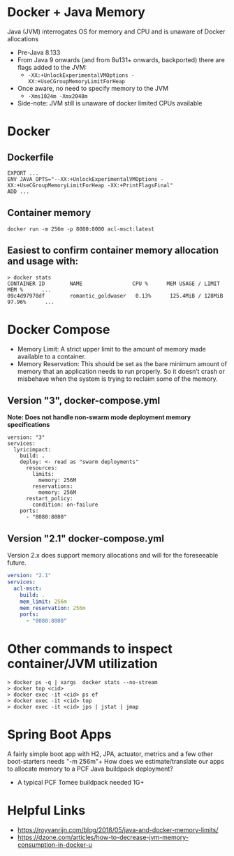 
# Docker + Java Memory
Java (JVM) interrogates OS for memory and CPU and is unaware of Docker allocations
* Pre-Java 8.133
* From Java 9 onwards (and from 8u131+ onwards, backported) there are flags added to the JVM:
  * ```-XX:+UnlockExperimentalVMOptions -XX:+UseCGroupMemoryLimitForHeap```
* Once aware, no need to specify memory to the JVM
  * ``` -Xms1024m -Xmx2048m ```
* Side-note: JVM still is unaware of docker limited CPUs available

# Docker

## Dockerfile

```
EXPORT ...
ENV JAVA_OPTS="--XX:+UnlockExperimentalVMOptions -XX:+UseCGroupMemoryLimitForHeap -XX:+PrintFlagsFinal"
ADD ...
```

## Container memory
```
docker run -m 256m -p 8080:8080 acl-msct:latest
```

## Easiest to confirm container memory allocation and usage with:
``` 
> docker stats
CONTAINER ID        NAME                CPU %      MEM USAGE / LIMIT     MEM %      ...
09c4d97970df        romantic_goldwaser   0.13%      125.4MiB / 128MiB   97.96%      ...
```

# Docker Compose

* Memory Limit: A strict upper limit to the amount of memory made available to a container.
* Memory Reservation: This should be set as the bare minimum amount of memory that an application needs to run properly. So it doesn’t crash or misbehave when the system is trying to reclaim some of the memory.

## Version "3", docker-compose.yml
**Note: Does not handle non-swarm mode deployment memory specifications**
```
version: "3"
services:
  lyricimpact:
    build: .
    deploy: <- read as "swarm deployments"
      resources:
        limits:
          memory: 256M
        reservations:
          memory: 256M
      restart_policy:
        condition: on-failure
    ports:
      - "8080:8080"
```

## Version "2.1" docker-compose.yml
Version 2.x does support memory allocations and will for the foreseeable future.
```yml
version: "2.1"
services:
  acl-msct:
    build: .
    mem_limit: 256m
    mem_reservation: 256m
    ports:
      - "8080:8080"
```

# Other commands to inspect container/JVM utilization
```
> docker ps -q | xargs  docker stats --no-stream
> docker top <cid>
> docker exec -it <cid> ps ef
> docker exec -it <cid> top
> docker exec -it <cid> jps | jstat | jmap
```

# Spring Boot Apps
A fairly simple boot app with H2, JPA, actuator, metrics and a few other boot-starters needs "-m 256m"+
How does we estimate/translate our apps to allocate memory to a PCF Java buildpack deployment?
* A typical PCF Tomee buildpack needed 1G+ 

# Helpful Links
* https://royvanrijn.com/blog/2018/05/java-and-docker-memory-limits/
* https://dzone.com/articles/how-to-decrease-jvm-memory-consumption-in-docker-u
